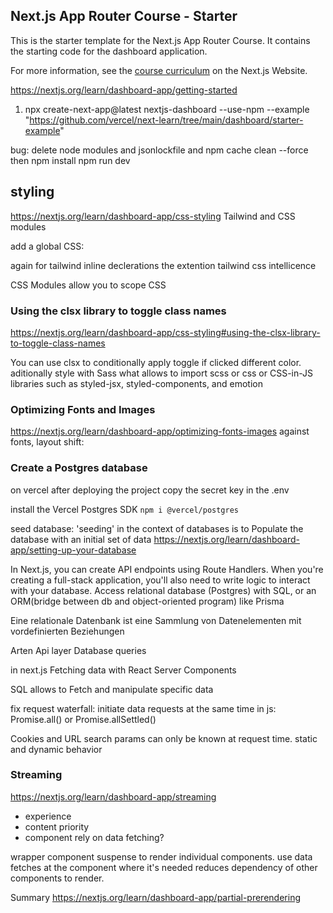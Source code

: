 ## Next.js App Router Course - Starter

This is the starter template for the Next.js App Router Course. It contains the starting code for the dashboard application.

For more information, see the [course curriculum](https://nextjs.org/learn) on the Next.js Website.

https://nextjs.org/learn/dashboard-app/getting-started

1. npx create-next-app@latest nextjs-dashboard --use-npm --example "https://github.com/vercel/next-learn/tree/main/dashboard/starter-example"

bug: delete node modules and jsonlockfile and npm cache clean --force
then npm install
npm run dev  

## styling
https://nextjs.org/learn/dashboard-app/css-styling
Tailwind and CSS modules

add a global CSS:

again for tailwind inline declerations the extention tailwind css intellicence

CSS Modules allow you to scope CSS


### Using the clsx library to toggle class names
https://nextjs.org/learn/dashboard-app/css-styling#using-the-clsx-library-to-toggle-class-names

You can use clsx to conditionally apply toggle if clicked different color.
aditionally style with Sass what allows to import scss or css
or
CSS-in-JS libraries such as styled-jsx, styled-components, and emotion

### Optimizing Fonts and Images
https://nextjs.org/learn/dashboard-app/optimizing-fonts-images
against fonts, layout shift:

### Create a Postgres database
on vercel after deploying the project
copy the secret key in the .env 

install the Vercel Postgres SDK
``
npm i @vercel/postgres
``

seed database:
 'seeding' in the context of databases is to Populate the database with an initial set of data
 https://nextjs.org/learn/dashboard-app/setting-up-your-database



 In Next.js, you can create API endpoints using Route Handlers.
 When you're creating a full-stack application, you'll also need to write logic to interact with your database. Access relational database (Postgres) with SQL, or an ORM(bridge between db and object-oriented program) like Prisma

 Eine relationale Datenbank ist eine Sammlung von Datenelementen mit vordefinierten Beziehungen

Arten 
Api layer
Database queries

 in next.js Fetching data with React Server Components

 SQL allows to Fetch and manipulate specific data




fix request waterfall: initiate data requests at the same time
in js: Promise.all() or Promise.allSettled()


Cookies and URL search params can only be known at request time.
static and dynamic behavior


### Streaming
https://nextjs.org/learn/dashboard-app/streaming
- experience
- content priority
- component rely on data fetching?

wrapper component suspense to render individual components.
use data fetches at the component where it's needed reduces dependency of other components to render.


Summary
https://nextjs.org/learn/dashboard-app/partial-prerendering